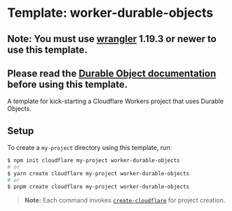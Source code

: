 # Template: worker-durable-objects

## Note: You must use [wrangler](https://developers.cloudflare.com/workers/cli-wrangler/install-update) 1.19.3 or newer to use this template.

## Please read the [Durable Object documentation](https://developers.cloudflare.com/workers/learning/using-durable-objects) before using this template.

A template for kick-starting a Cloudflare Workers project that uses Durable Objects.

## Setup

To create a `my-project` directory using this template, run:

```sh
$ npm init cloudflare my-project worker-durable-objects
# or
$ yarn create cloudflare my-project worker-durable-objects
# or
$ pnpm create cloudflare my-project worker-durable-objects
```

> **Note:** Each command invokes [`create-cloudflare`](https://github.com/lukeed/create-cloudflare) for project creation.
